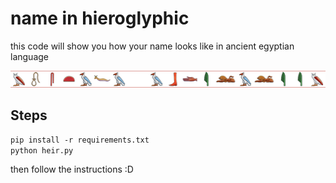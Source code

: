 # name in hieroglyphic
this code will show you how your name looks like in ancient egyptian language

![Mostafa Abdelaleem in hieroglyphic](https://raw.githubusercontent.com/Mostafa-Abdelaleem/name_in_hieroglyphic/main/NameInHeir.png)

## Steps
``` pip install -r requirements.txt ```  
``` python heir.py ```

then follow the instructions :D
